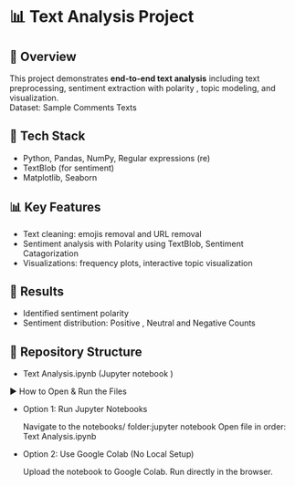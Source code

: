# 📊 Text Analysis Project

## 📌 Overview
This project demonstrates **end-to-end text analysis** including text preprocessing, sentiment extraction with polarity , topic modeling, and visualization.  
Dataset: Sample Comments Texts 

## 🔧 Tech Stack
- Python, Pandas, NumPy, Regular expressions (re)
- TextBlob  (for sentiment)
- Matplotlib, Seaborn

## 📊 Key Features
- Text cleaning: emojis removal and URL removal 
- Sentiment analysis with Polarity using TextBlob, Sentiment Catagorization
- Visualizations: frequency plots, interactive topic visualization

## 🚀 Results
- Identified sentiment polarity 
- Sentiment distribution: Positive , Neutral and Negative Counts

## 📂 Repository Structure
- Text Analysis.ipynb (Jupyter notebook )

▶️ How to Open & Run the Files
- Option 1: Run Jupyter Notebooks

  Navigate to the notebooks/ folder:jupyter notebook
  Open file in order: Text Analysis.ipynb

- Option 2: Use Google Colab (No Local Setup)

  Upload the notebook to Google Colab.
  Run directly in the browser.
